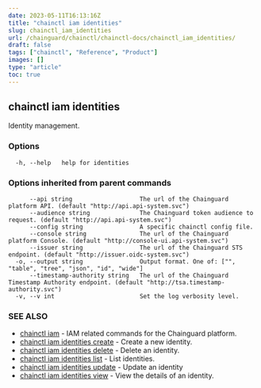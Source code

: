 ```yaml
---
date: 2023-05-11T16:13:16Z
title: "chainctl iam identities"
slug: chainctl_iam_identities
url: /chainguard/chainctl/chainctl-docs/chainctl_iam_identities/
draft: false
tags: ["chainctl", "Reference", "Product"]
images: []
type: "article"
toc: true
---
```

## chainctl iam identities

Identity management.

### Options

```
  -h, --help   help for identities
```

### Options inherited from parent commands

```
      --api string                   The url of the Chainguard platform API. (default "http://api.api-system.svc")
      --audience string              The Chainguard token audience to request. (default "http://api.api-system.svc")
      --config string                A specific chainctl config file.
      --console string               The url of the Chainguard platform Console. (default "http://console-ui.api-system.svc")
      --issuer string                The url of the Chainguard STS endpoint. (default "http://issuer.oidc-system.svc")
  -o, --output string                Output format. One of: ["", "table", "tree", "json", "id", "wide"]
      --timestamp-authority string   The url of the Chainguard Timestamp Authority endpoint. (default "http://tsa.timestamp-authority.svc")
  -v, --v int                        Set the log verbosity level.
```

### SEE ALSO

* [chainctl iam](/chainguard/chainctl/chainctl-docs/chainctl_iam/)	 - IAM related commands for the Chainguard platform.
* [chainctl iam identities create](/chainguard/chainctl/chainctl-docs/chainctl_iam_identities_create/)	 - Create a new identity.
* [chainctl iam identities delete](/chainguard/chainctl/chainctl-docs/chainctl_iam_identities_delete/)	 - Delete an identity.
* [chainctl iam identities list](/chainguard/chainctl/chainctl-docs/chainctl_iam_identities_list/)	 - List identities.
* [chainctl iam identities update](/chainguard/chainctl/chainctl-docs/chainctl_iam_identities_update/)	 - Update an identity
* [chainctl iam identities view](/chainguard/chainctl/chainctl-docs/chainctl_iam_identities_view/)	 - View the details of an identity.

